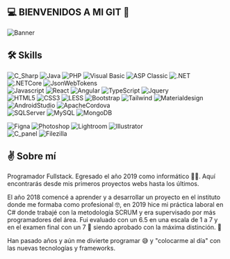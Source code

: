 ## 💻 BIENVENIDOS A MI GIT 👋

![Banner](https://www.holapatrick.com/img/patatrick-banner4.png)

## 🛠 Skills
![C_Sharp](https://img.shields.io/badge/-C_Sharp-05122A?style=flat&logo=Sharp)
![Java](https://img.shields.io/badge/-Java-05122A?style=flat&logo=Java&logoColor=FFA518)
![PHP](https://img.shields.io/badge/-PHP-05122A?style=flat&logo=PHP&logoColor=FFA518)
![Visual Basic](https://img.shields.io/badge/-Visual_Basic-05122A?style=flat&logoColor=FFA518)
![ASP Classic](https://img.shields.io/badge/-ASP_Classic-05122A?style=flat&logoColor=FFA518)
![.NET](https://img.shields.io/badge/-.NET-05122A?style=flat&logo=.NET&logoColor=FFA518)
![.NETCore](https://img.shields.io/badge/-.NET_Core-05122A?style=flat&logo=.NET&logoColor=FFA518)
![JsonWebTokens](https://img.shields.io/badge/-JWT-05122A?style=flat&logo=jsonwebtokens&logoColor=FFA518)\
![Javascript](https://img.shields.io/badge/-Javascript-05122A?style=flat&logo=Javascript&logoColor=FFA518)
![React](https://img.shields.io/badge/-React-05122A?style=flat&logo=react)
![Angular](https://img.shields.io/badge/-Angular-05122A?style=flat&logo=Angular&logoColor=FFA518)
![TypeScript](https://img.shields.io/badge/-Typescript-05122A?style=flat&logo=Typescript&logoColor=FFA518)
![Jquery](https://img.shields.io/badge/-Jquery-05122A?style=flat&logo=Jquery&logoColor=FFA518)\
![HTML5](https://img.shields.io/badge/-HTML5-05122A?style=flat&logo=html5&logoColor=FFA518)
![CSS3](https://img.shields.io/badge/-CSS3-05122A?style=flat&logo=CSS3&logoColor=FFA518)
![LESS](https://img.shields.io/badge/-LESS-05122A?style=flat&logo=LESS&logoColor=FFA518)
![Bootstrap](https://img.shields.io/badge/-Bootstrap-05122A?style=flat&logo=Bootstrap&logoColor=FFA518)
![Tailwind](https://img.shields.io/badge/-Tailwind-05122A?style=flat&logo=TailwindCss&logoColor=FFA518)
![Materialdesign](https://img.shields.io/badge/-Material_Design-05122A?style=flat&logo=Materialdesign&logoColor=FFA518)\
![AndroidStudio](https://img.shields.io/badge/-Android_Studio-05122A?style=flat&logo=androidstudio&logoColor=FFA518)
![ApacheCordova](https://img.shields.io/badge/-Apache_Cordova-05122A?style=flat&logo=apachecordova&logoColor=FFA518)\
![SQLServer](https://img.shields.io/badge/-SQLServer-05122A?style=flat&logo=&logoColor=FFA518)
![MySQL](https://img.shields.io/badge/-MySQL-05122A?style=flat&logo=mysql&logoColor=FFA518)
![MongoDB](https://img.shields.io/badge/-MongoDB-05122A?style=flat&logo=mongodb&logoColor=FFA518)

![Figna](https://img.shields.io/badge/-Figma-05122A?style=flat&logo=figma&logoColor=FFA518)
![Photoshop](https://img.shields.io/badge/-Photoshop-05122A?style=flat&logo=adobephotoshop&logoColor=FFA518)
![Lightroom](https://img.shields.io/badge/-Lightroom-05122A?style=flat&logo=adobelightroom&logoColor=FFA518)
![Illustrator](https://img.shields.io/badge/-Illustrator-05122A?style=flat&logo=adobeillustrator&logoColor=FFA518)\
![C_panel](https://img.shields.io/badge/-CPanel-05122A?style=flat&logo=cpanel&logoColor=FFA518)
![Filezilla](https://img.shields.io/badge/-Filezilla-05122A?style=flat&logo=filezilla&logoColor=FFA518)

## ✌️ Sobre mí
Programador Fullstack. Egresado el año 2019 como informático 👨‍🎓. Aquí encontrarás desde mis primeros proyectos webs hasta los últimos.

El año 2018 comencé a aprender y a desarrollar un proyecto en el instituto donde me formaba como profesional 🤓,
en 2019 hice mi práctica laboral en C# donde trabajé con la metodología SCRUM y era supervisado por más programadores del área.
Fui evaluado con un 6.5 en una escala de 1 a 7 y en el examen final con un 7 🤝 siendo aprobado con la máxima distinción. 🏅

Han pasado años y aún me divierte programar 😅 y "colocarme al día" con las nuevas tecnologías y frameworks.
